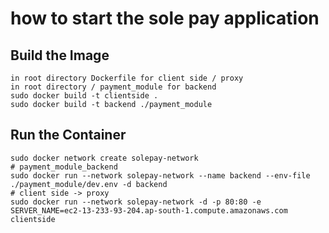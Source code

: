 # how to start the sole pay application

## Build the Image 
```
in root directory Dockerfile for client side / proxy
in root directory / payment_module for backend
sudo docker build -t clientside .
sudo docker build -t backend ./payment_module
```

## Run the Container
```
sudo docker network create solepay-network
# payment_module_backend
sudo docker run --network solepay-network --name backend --env-file ./payment_module/dev.env -d backend
# client side -> proxy
sudo docker run --network solepay-network -d -p 80:80 -e SERVER_NAME=ec2-13-233-93-204.ap-south-1.compute.amazonaws.com clientside
```
